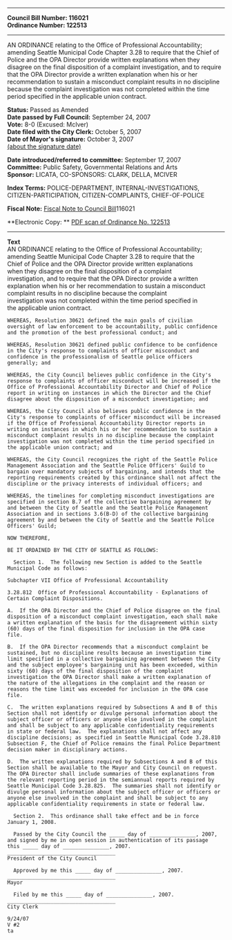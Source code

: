 * * * * *  
  
**Council Bill Number: [](#h0)[](#h2)116021**   
**Ordinance Number: 122513**  
  
* * * * *  
  
AN ORDINANCE relating to the Office of Professional Accountability; amending Seattle Municipal Code Chapter 3.28 to require that the Chief of Police and the OPA Director provide written explanations when they disagree on the final disposition of a complaint investigation, and to require that the OPA Director provide a written explanation when his or her recommendation to sustain a misconduct complaint results in no discipline because the complaint investigation was not completed within the time period specified in the applicable union contract.  
  
**Status:** Passed as Amended   
**Date passed by Full Council:** September 24, 2007   
**Vote:** 8-0 (Excused: McIver)   
**Date filed with the City Clerk:** October 5, 2007   
**Date of Mayor's signature:** October 3, 2007   
[(about the signature date)](/~public/approvaldate.htm)   
  
  
**Date introduced/referred to committee:** September 17, 2007   
**Committee:** Public Safety, Governmental Relations and Arts   
**Sponsor:** LICATA, CO-SPONSORS: CLARK, DELLA, MCIVER   
  
**Index Terms:** POLICE-DEPARTMENT, INTERNAL-INVESTIGATIONS, CITIZEN-PARTICIPATION, CITIZEN-COMPLAINTS, CHIEF-OF-POLICE  
  
**Fiscal Note:** [Fiscal Note to Council Bill](http://clerk.seattle.gov/~public/fnote/116021.htm)[](#h1)[](#h3)116021  
  
**Electronic Copy: ** [PDF scan of Ordinance No. 122513](/~archives/Ordinances/Ord_122513.pdf)  
  
* * * * *  
  
**Text**  
    AN ORDINANCE relating to the Office of Professional Accountability;  
    amending Seattle Municipal Code Chapter 3.28 to require that the  
    Chief of Police and the OPA Director provide written explanations  
    when they disagree on the final disposition of a complaint  
    investigation, and to require that the OPA Director provide a written  
    explanation when his or her recommendation to sustain a misconduct  
    complaint results in no discipline because the complaint  
    investigation was not completed within the time period specified in  
    the applicable union contract.  
  
    WHEREAS, Resolution 30621 defined the main goals of civilian  
    oversight of law enforcement to be accountability, public confidence  
    and the promotion of the best professional conduct; and  
  
    WHEREAS, Resolution 30621 defined public confidence to be confidence  
    in the City's response to complaints of officer misconduct and  
    confidence in the professionalism of Seattle police officers  
    generally; and  
  
    WHEREAS, the City Council believes public confidence in the City's  
    response to complaints of officer misconduct will be increased if the  
    Office of Professional Accountability Director and Chief of Police  
    report in writing on instances in which the Director and the Chief  
    disagree about the disposition of a misconduct investigation; and  
  
    WHEREAS, the City Council also believes public confidence in the  
    City's response to complaints of officer misconduct will be increased  
    if the Office of Professional Accountability Director reports in  
    writing on instances in which his or her recommendation to sustain a  
    misconduct complaint results in no discipline because the complaint  
    investigation was not completed within the time period specified in  
    the applicable union contract; and  
  
    WHEREAS, the City Council recognizes the right of the Seattle Police  
    Management Association and the Seattle Police Officers' Guild to  
    bargain over mandatory subjects of bargaining, and intends that the  
    reporting requirements created by this ordinance shall not affect the  
    discipline or the privacy interests of individual officers; and  
  
    WHEREAS, the timelines for completing misconduct investigations are  
    specified in section B.7 of the collective bargaining agreement by  
    and between the City of Seattle and the Seattle Police Management  
    Association and in sections 3.6(B-D) of the collective bargaining  
    agreement by and between the City of Seattle and the Seattle Police  
    Officers' Guild;  
  
    NOW THEREFORE,  
  
    BE IT ORDAINED BY THE CITY OF SEATTLE AS FOLLOWS:  
  
      Section 1.  The following new Section is added to the Seattle  
    Municipal Code as follows:  
  
    Subchapter VII Office of Professional Accountability  
  
    3.28.812  Office of Professional Accountability - Explanations of  
    Certain Complaint Dispositions.  
  
    A.  If the OPA Director and the Chief of Police disagree on the final  
    disposition of a misconduct complaint investigation, each shall make  
    a written explanation of the basis for the disagreement within sixty  
    (60) days of the final disposition for inclusion in the OPA case  
    file.  
  
    B.  If the OPA Director recommends that a misconduct complaint be  
    sustained, but no discipline results because an investigation time  
    limit specified in a collective bargaining agreement between the City  
    and the subject employee's bargaining unit has been exceeded, within  
    sixty (60) days of the final disposition of the complaint  
    investigation the OPA Director shall make a written explanation of  
    the nature of the allegations in the complaint and the reason or  
    reasons the time limit was exceeded for inclusion in the OPA case  
    file.  
  
    C.  The written explanations required by Subsections A and B of this  
    Section shall not identify or divulge personal information about the  
    subject officer or officers or anyone else involved in the complaint  
    and shall be subject to any applicable confidentiality requirements  
    in state or federal law.  The explanations shall not affect any  
    discipline decisions; as specified in Seattle Municipal Code 3.28.810  
    Subsection F, the Chief of Police remains the final Police Department  
    decision maker in disciplinary actions.  
  
    D.  The written explanations required by Subsections A and B of this  
    Section shall be available to the Mayor and City Council on request.  
    The OPA Director shall include summaries of these explanations from  
    the relevant reporting period in the semiannual reports required by  
    Seattle Municipal Code 3.28.825.  The summaries shall not identify or  
    divulge personal information about the subject officer or officers or  
    anyone else involved in the complaint and shall be subject to any  
    applicable confidentiality requirements in state or federal law.  
  
      Section 2.  This ordinance shall take effect and be in force  
    January 1, 2008.  
  
      Passed by the City Council the _____ day of _______________, 2007,  
    and signed by me in open session in authentication of its passage  
    this _____ day of _______________, 2007.  
    ___________________________________  
    President of the City Council  
  
      Approved by me this _____ day of _______________, 2007.  
    ___________________________________  
    Mayor  
  
      Filed by me this _____ day of _______________, 2007.  
    ___________________________________  
    City Clerk  
  
    9/24/07  
    V #2  
    ta  

